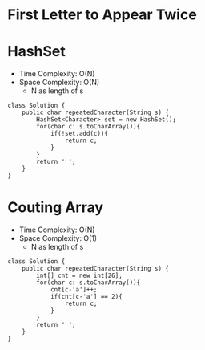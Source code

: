# First Letter to Appear Twice

# HashSet

- Time Complexity: O(N)
- Space Complexity: O(N)
  - N as length of s

```
class Solution {
    public char repeatedCharacter(String s) {
        HashSet<Character> set = new HashSet();
        for(char c: s.toCharArray()){
            if(!set.add(c)){
                return c;
            }
        }
        return ' ';
    }
}
```

# Couting Array

- Time Complexity: O(N)
- Space Complexity: O(1)
  - N as length of s

```
class Solution {
    public char repeatedCharacter(String s) {
        int[] cnt = new int[26];
        for(char c: s.toCharArray()){
            cnt[c-'a']++;
            if(cnt[c-'a'] == 2){
                return c;
            }
        }
        return ' ';
    }
}
```
